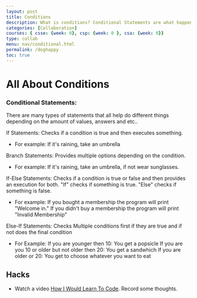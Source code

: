 ```yaml
---
layout: post
title: Conditions
description: What is conditions? Conditional Statements are what happens next in the program when a certain condition is met. 
categories: [Collaboration]
courses: { csse: {week: 0}, csp: {week: 0 }, csa: {week: 0}}
type: collab
menu: nav/conditional.html
permalink: /doghappy
toc: true
---
```


# All About Conditions

### **Conditional Statements**: 
There are many types of statements that all help do different things depending on the amount of values, answers and etc..

If Statements: Checks if a condition is true and then executes something. 
- For example: If it's raining, take an umbrella

Branch Statements: Provides multiple options depending on the condition.
- For example: If it's raining, take an umbrella, if not wear sunglasses.

If-Else Statements: Checks if a condition is true or false and then provides an execution for both. "If" checks if something is true. "Else" checks if something is false.
- For example: If you bought a membership the program will print "Welcome in."
If you didn't buy a membership the program will print "Invalid Membership"

Else-If Statements: Checks Multiple conditions first if they are true and if not does the final condition
- For Example: If you are younger then 10: You get a popsicle
If you are you 10 or older but not older then 20: You get a sandwhich
If you are older or 20: You get to choose whatever you want to eat

## Hacks


- Watch a video [How I Would Learn To Code](https://www.youtube.com/watch?v=k9WqpQp8VSU).  Record some thoughts.
